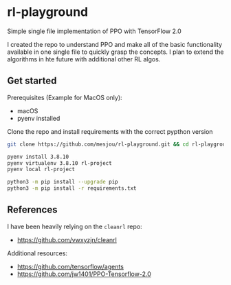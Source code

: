 # rl-playground

Simple single file implementation of PPO with TensorFlow 2.0

I created the repo to understand PPO and make all of the basic functionality available in 
one single file to quickly grasp the concepts.
I plan to extend the algorithms in hte future with additional other RL algos.

## Get started

Prerequisites (Example for MacOS only):

* macOS
* pyenv installed

Clone the repo and install requirements with the correct pypthon version
```bash
git clone https://github.com/mesjou/rl-playground.git && cd rl-playground

pyenv install 3.8.10
pyenv virtualenv 3.8.10 rl-project
pyenv local rl-project

python3 -m pip install --upgrade pip
python3 -m pip install -r requirements.txt 
```


## References

I have been heavily relying on the `cleanrl` repo:
* https://github.com/vwxyzjn/cleanrl

Additional resources:
* https://github.com/tensorflow/agents
* https://github.com/jw1401/PPO-Tensorflow-2.0